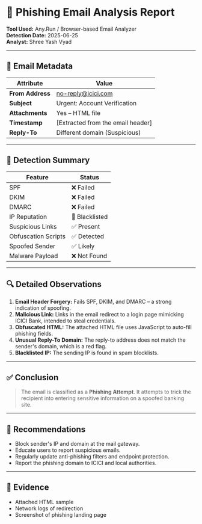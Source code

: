 
# 📄 Phishing Email Analysis Report

**Tool Used:** Any.Run / Browser-based Email Analyzer  
**Detection Date:** 2025-06-25  
**Analyst:** Shree Yash Vyad

---

## 📌 Email Metadata

| Attribute            | Value                            |
|----------------------|----------------------------------|
| **From Address**     | no-reply@icici.com               |
| **Subject**          | Urgent: Account Verification     |
| **Attachments**      | Yes – HTML file                  |
| **Timestamp**        | [Extracted from the email header] |
| **Reply-To**         | Different domain (Suspicious)    |

---

## 🚩 Detection Summary

| Feature              | Status        |
|----------------------|---------------|
| SPF                  | ❌ Failed     |
| DKIM                 | ❌ Failed     |
| DMARC                | ❌ Failed     |
| IP Reputation        | 🚫 Blacklisted |
| Suspicious Links     | ✅ Present    |
| Obfuscation Scripts  | ✅ Detected   |
| Spoofed Sender       | ✅ Likely     |
| Malware Payload      | ❌ Not Found  |

---

## 🔍 Detailed Observations

1. **Email Header Forgery:** Fails SPF, DKIM, and DMARC – a strong indication of spoofing.
2. **Malicious Link:** Links in the email redirect to a login page mimicking ICICI Bank, intended to steal credentials.
3. **Obfuscated HTML:** The attached HTML file uses JavaScript to auto-fill phishing fields.
4. **Unusual Reply-To Domain:** The reply-to address does not match the sender's domain, which is a red flag.
5. **Blacklisted IP:** The sending IP is found in spam blocklists.

---

## ✅ Conclusion

> The email is classified as a **Phishing Attempt**. It attempts to trick the recipient into entering sensitive information on a spoofed banking site.

---

## 🔐 Recommendations

- Block sender's IP and domain at the mail gateway.
- Educate users to report suspicious emails.
- Regularly update anti-phishing filters and endpoint protection.
- Report the phishing domain to ICICI and local authorities.

---

## 📎 Evidence

- Attached HTML sample
- Network logs of redirection
- Screenshot of phishing landing page
